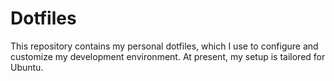 # Dotfiles

This repository contains my personal dotfiles, which I use to configure and customize my development environment. At present, my setup is tailored for Ubuntu.

